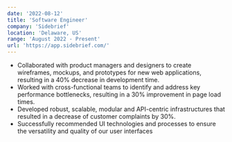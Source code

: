 ```yaml
---
date: '2022-08-12'
title: 'Software Engineer'
company: 'Sidebrief'
location: 'Delaware, US'
range: 'August 2022 - Present'
url: 'https://app.sidebrief.com/'
---
```

- Collaborated with product managers and designers to create wireframes, mockups, and prototypes for new web applications, resulting in a 40% decrease in development time.
- Worked with cross-functional teams to identify and address key performance bottlenecks, resulting in a 30% improvement in page load times.
- Developed robust, scalable, modular and API-centric infrastructures that resulted in a decrease of customer complaints by 30%.
- Successfully recommended UI technologies and processes to ensure the versatility and quality of our user interfaces

